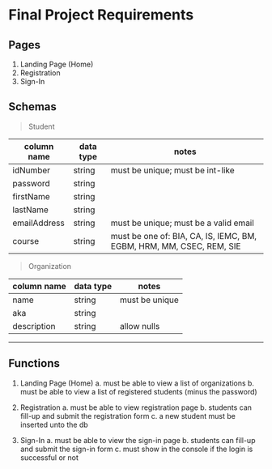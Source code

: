 # Final Project Requirements

## Pages
1. Landing Page (Home)
2. Registration
3. Sign-In

## Schemas

> Student

| column name | data type | notes |
| --- | --- | --- |
| idNumber | string | must be unique; must be int-like | 
| password | string | |
| firstName | string | | 
| lastName | string | | 
| emailAddress | string | must be unique; must be a valid email | 
| course | string | must be one of: BIA, CA, IS, IEMC, BM, EGBM, HRM, MM, CSEC, REM, SIE | 

> Organization

| column name | data type | notes |
| --- | --- | --- |
| name | string | must be unique | 
| aka | string | |
| description | string | allow nulls | 

--- 

## Functions

1. Landing Page (Home)
  a. must be able to view a list of organizations
  b. must be able to view a list of registered students (minus the password)

2. Registration
  a. must be able to view registration page
  b. students can fill-up and submit the registration form
  c. a new student must be inserted unto the db

3. Sign-In
  a. must be able to view the sign-in page
  b. students can fill-up and submit the sign-in form
  c. must show in the console if the login is successful or not